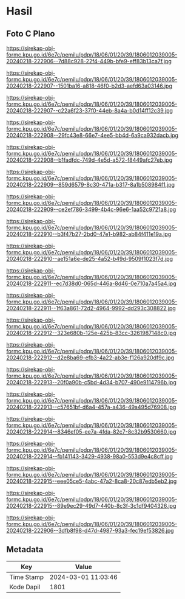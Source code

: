 # Hasil

## Foto C Plano

https://sirekap-obj-formc.kpu.go.id/6e7c/pemilu/pdpr/18/06/01/20/39/1806012039005-20240218-222906--7d88c928-22f4-449b-bfe9-eff83b13ca7f.jpg

https://sirekap-obj-formc.kpu.go.id/6e7c/pemilu/pdpr/18/06/01/20/39/1806012039005-20240218-222907--1501ba16-a818-46f0-b2d3-aefd63a03146.jpg

https://sirekap-obj-formc.kpu.go.id/6e7c/pemilu/pdpr/18/06/01/20/39/1806012039005-20240218-222907--c22a6f23-37f0-44eb-8a4a-b0d14ff12c39.jpg

https://sirekap-obj-formc.kpu.go.id/6e7c/pemilu/pdpr/18/06/01/20/39/1806012039005-20240218-222908--29fc43e8-66e7-4ee5-bb4d-6a9ca932dacb.jpg

https://sirekap-obj-formc.kpu.go.id/6e7c/pemilu/pdpr/18/06/01/20/39/1806012039005-20240218-222908--b1fadfdc-749d-4e5d-a572-f8449afc27eb.jpg

https://sirekap-obj-formc.kpu.go.id/6e7c/pemilu/pdpr/18/06/01/20/39/1806012039005-20240218-222909--859d6579-8c30-471a-b317-8a1b508984f1.jpg

https://sirekap-obj-formc.kpu.go.id/6e7c/pemilu/pdpr/18/06/01/20/39/1806012039005-20240218-222909--ce2ef786-3499-4b4c-96e6-1aa52c9721a8.jpg

https://sirekap-obj-formc.kpu.go.id/6e7c/pemilu/pdpr/18/06/01/20/39/1806012039005-20240218-222910--b3f47b27-2bd0-47e1-b982-ab84f411e19a.jpg

https://sirekap-obj-formc.kpu.go.id/6e7c/pemilu/pdpr/18/06/01/20/39/1806012039005-20240218-222910--ae151a6e-de25-4a52-b49d-9509f1023f7d.jpg

https://sirekap-obj-formc.kpu.go.id/6e7c/pemilu/pdpr/18/06/01/20/39/1806012039005-20240218-222911--ec7d38d0-065d-446a-8d46-0e710a7a45a4.jpg

https://sirekap-obj-formc.kpu.go.id/6e7c/pemilu/pdpr/18/06/01/20/39/1806012039005-20240218-222911--1f63a861-72d2-4964-9992-dd293c308822.jpg

https://sirekap-obj-formc.kpu.go.id/6e7c/pemilu/pdpr/18/06/01/20/39/1806012039005-20240218-222912--323e680b-125e-425b-83cc-3261987148c0.jpg

https://sirekap-obj-formc.kpu.go.id/6e7c/pemilu/pdpr/18/06/01/20/39/1806012039005-20240218-222912--d2e8ba69-efb3-4a22-ab3e-f126a920df9c.jpg

https://sirekap-obj-formc.kpu.go.id/6e7c/pemilu/pdpr/18/06/01/20/39/1806012039005-20240218-222913--20f0a90b-c5bd-4d34-b707-490e9114796b.jpg

https://sirekap-obj-formc.kpu.go.id/6e7c/pemilu/pdpr/18/06/01/20/39/1806012039005-20240218-222913--c57651bf-d6a4-457a-a436-49a495d76908.jpg

https://sirekap-obj-formc.kpu.go.id/6e7c/pemilu/pdpr/18/06/01/20/39/1806012039005-20240218-222914--8346ef05-ee7a-4fda-82c7-8c32b9530660.jpg

https://sirekap-obj-formc.kpu.go.id/6e7c/pemilu/pdpr/18/06/01/20/39/1806012039005-20240218-222914--fb141143-3429-4938-98a0-553d9e4c8cff.jpg

https://sirekap-obj-formc.kpu.go.id/6e7c/pemilu/pdpr/18/06/01/20/39/1806012039005-20240218-222915--eee05ce5-4abc-47a2-8ca8-20c87edb5eb2.jpg

https://sirekap-obj-formc.kpu.go.id/6e7c/pemilu/pdpr/18/06/01/20/39/1806012039005-20240218-222915--89e9ec29-49d7-440b-8c3f-3c1df9404326.jpg

https://sirekap-obj-formc.kpu.go.id/6e7c/pemilu/pdpr/18/06/01/20/39/1806012039005-20240218-222906--3dfb8f98-d47d-4987-93a3-fec19ef53826.jpg


## Metadata

| Key        | Value               |
| ---------- | ------------------- |
| Time Stamp | 2024-03-01 11:03:46 |
| Kode Dapil | 1801                |



